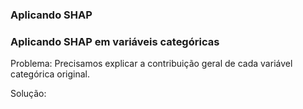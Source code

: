 
### Aplicando SHAP


### Aplicando SHAP em variáveis categóricas

Problema: Precisamos explicar a contribuição geral de cada variável categórica original.

Solução: 







